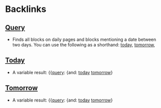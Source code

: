 
# Backlinks
## [Query](<Query.md>)
- Finds all blocks on daily pages and blocks mentioning a date between two days. You can use the following as a shorthand: [today](<today.md>), [tomorrow](<tomorrow.md>),

## [Today](<Today.md>)
- A variable result: {{[query](<query.md>): {and: [today](<today.md>) [tomorrow](<tomorrow.md>)}

## [Tomorrow](<Tomorrow.md>)
- A variable result: {{[query](<query.md>): {and: [today](<today.md>) [tomorrow](<tomorrow.md>)}

